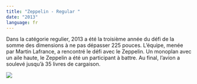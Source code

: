 ```yaml
---
title: "Zeppelin - Regular "
date: "2013"
language: fr
---
```

Dans la catégorie regulier, 2013 a été la troisième année du défi de la somme des dimensions à ne pas dépasser 225 pouces. L’équipe, menée par Martin Lafrance, a rencontré le défi avec le Zeppelin. Un monoplan avec un aile haute, le Zeppelin a été un participant à battre. Au final, l’avion a soulevé jusqu’à 35 livres de cargaison.

![](https://res.cloudinary.com/decninixz/image/upload/v1595350547/2013zeppelin_nirrnb.jpg)